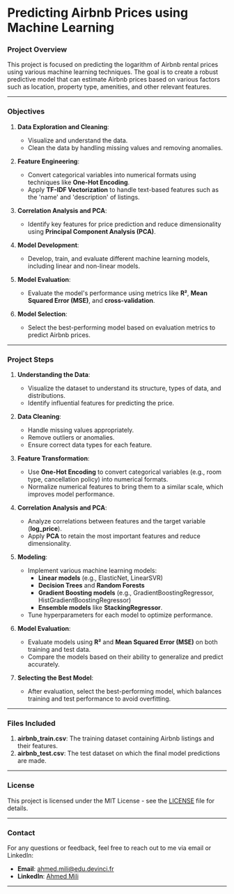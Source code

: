 # **Predicting Airbnb Prices using Machine Learning**

### **Project Overview**
This project is focused on predicting the logarithm of Airbnb rental prices using various machine learning techniques. The goal is to create a robust predictive model that can estimate Airbnb prices based on various factors such as location, property type, amenities, and other relevant features.

---

### **Objectives**
1. **Data Exploration and Cleaning**: 
   - Visualize and understand the data.
   - Clean the data by handling missing values and removing anomalies.

2. **Feature Engineering**:
   - Convert categorical variables into numerical formats using techniques like **One-Hot Encoding**.
   - Apply **TF-IDF Vectorization** to handle text-based features such as the 'name' and 'description' of listings.

3. **Correlation Analysis and PCA**:
   - Identify key features for price prediction and reduce dimensionality using **Principal Component Analysis (PCA)**.

4. **Model Development**:
   - Develop, train, and evaluate different machine learning models, including linear and non-linear models.

5. **Model Evaluation**:
   - Evaluate the model's performance using metrics like **R²**, **Mean Squared Error (MSE)**, and **cross-validation**.

6. **Model Selection**:
   - Select the best-performing model based on evaluation metrics to predict Airbnb prices.

---

### **Project Steps**
1. **Understanding the Data**:
   - Visualize the dataset to understand its structure, types of data, and distributions.
   - Identify influential features for predicting the price.

2. **Data Cleaning**:
   - Handle missing values appropriately.
   - Remove outliers or anomalies.
   - Ensure correct data types for each feature.

3. **Feature Transformation**:
   - Use **One-Hot Encoding** to convert categorical variables (e.g., room type, cancellation policy) into numerical formats.
   - Normalize numerical features to bring them to a similar scale, which improves model performance.

4. **Correlation Analysis and PCA**:
   - Analyze correlations between features and the target variable (**log_price**).
   - Apply **PCA** to retain the most important features and reduce dimensionality.

5. **Modeling**:
   - Implement various machine learning models:
     - **Linear models** (e.g., ElasticNet, LinearSVR)
     - **Decision Trees** and **Random Forests**
     - **Gradient Boosting models** (e.g., GradientBoostingRegressor, HistGradientBoostingRegressor)
     - **Ensemble models** like **StackingRegressor**.
   - Tune hyperparameters for each model to optimize performance.

6. **Model Evaluation**:
   - Evaluate models using **R²** and **Mean Squared Error (MSE)** on both training and test data.
   - Compare the models based on their ability to generalize and predict accurately.

7. **Selecting the Best Model**:
   - After evaluation, select the best-performing model, which balances training and test performance to avoid overfitting.

---

### **Files Included**
1. **airbnb_train.csv**: The training dataset containing Airbnb listings and their features.
2. **airbnb_test.csv**: The test dataset on which the final model predictions are made.

---

### **License**
This project is licensed under the MIT License - see the [LICENSE](LICENSE) file for details.

---

### **Contact**
For any questions or feedback, feel free to reach out to me via email or LinkedIn:

- **Email**: [ahmed.mili@edu.devinci.fr](mailto:ahmed.mili@edu.devinci.fr)
- **LinkedIn**: [Ahmed Mili](https://www.linkedin.com/in/ahmedmili/)

---
